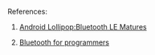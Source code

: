 
References:

1. [Android Lollipop:Bluetooth LE Matures](https://www.youtube.com/watch?v=qx55Sa8UZAQ)

2. [Bluetooth for programmers](http://people.csail.mit.edu/rudolph/Teaching/Articles/BTBook-march.pdf)
